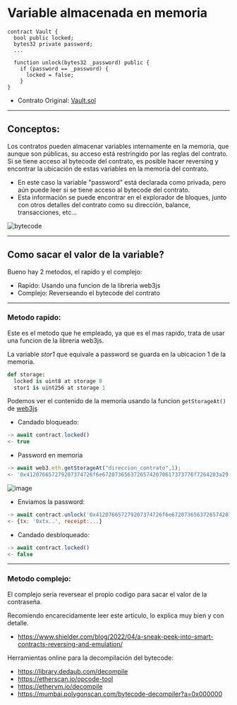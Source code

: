 # Variable almacenada en memoria
```solidity
contract Vault {
  bool public locked;
  bytes32 private password;
  ...
  
  function unlock(bytes32 _password) public {
    if (password == _password) {
      locked = false;
    }
}
```
- Contrato Original: [Vault.sol](Vault.sol)
---

## Conceptos:
Los contratos pueden almacenar variables internamente en la memoria, que aunque son públicas, su acceso está restringido por las reglas del contrato.
Si se tiene acceso al bytecode del contrato, es posible hacer reversing y encontrar la ubicación de estas variables en la memoria del contrato.

- En este caso la variable "password" está declarada como privada, pero aún puede leer si se tiene acceso al bytecode del contrato.
- Esta información se puede encontrar en el explorador de bloques, junto con otros detalles del contrato como su dirección, balance, transacciones, etc...

![bytecode](https://user-images.githubusercontent.com/47476901/235318728-52bd235e-09f3-4be3-90bc-b7ba5810ec0c.png)

---
## Como sacar el valor de la variable?
Bueno hay 2 metodos, el rapido y el complejo:

- Rapido: Usando una funcion de la libreria web3js
- Complejo: Reverseando el bytecode del contrato

---

### Metodo rapido:
Este es el metodo que he empleado, ya que es el mas rapido, trata de usar una funcion de la libreria web3js.

La variable *stor1* que equivale a password se guarda en la ubicacion 1 de la memoria.
```py
def storage:
  locked is uint8 at storage 0
  stor1 is uint256 at storage 1
```
Podemos ver el contenido de la memoria usando la funcion `getStorageAt()` de [web3js](https://web3js.readthedocs.io/)
- Candado bloqueado:
```js
-> await contract.locked()
<- true
```
- Password en memoria
```js
-> await web3.eth.getStorageAt("direccion_contrato",1);
<- '0x412076657279207374726f6e67207365637265742070617373776f7264203a29'
```
![image](https://user-images.githubusercontent.com/47476901/235319251-307f0c3c-a023-4e42-bca5-d8c737192efe.png)

- Enviamos la password:
```js
-> await contract.unlock('0x412076657279207374726f6e67207365637265742070617373776f7264203a29')
<- {tx: '0xtx..', receipt:...}
```
- Candado desbloqueado:
```js
-> await contract.locked()
<- false
```
---
### Metodo complejo:
El complejo seria reversear el propio codigo para sacar el valor de la contraseña.

Recomiendo encarecidamente leer este articulo, lo explica muy bien y con detalle.
- https://www.shielder.com/blog/2022/04/a-sneak-peek-into-smart-contracts-reversing-and-emulation/

Herramientas online para la decompilación del bytecode:
- https://library.dedaub.com/decompile
- https://etherscan.io/opcode-tool
- https://ethervm.io/decompile
- https://mumbai.polygonscan.com/bytecode-decompiler?a=0x000000
